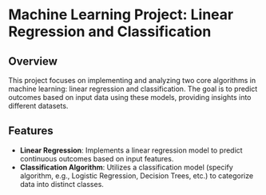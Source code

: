 # Machine Learning Project: Linear Regression and Classification

## Overview
This project focuses on implementing and analyzing two core algorithms in machine learning: linear regression and classification. The goal is to predict outcomes based on input data using these models, providing insights into different datasets.

## Features
- **Linear Regression**: Implements a linear regression model to predict continuous outcomes based on input features.
- **Classification Algorithm**: Utilizes a classification model (specify algorithm, e.g., Logistic Regression, Decision Trees, etc.) to categorize data into distinct classes.


    